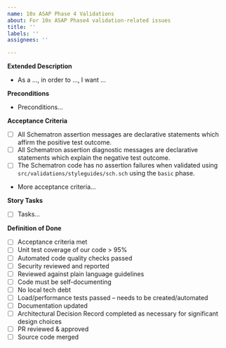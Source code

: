 ```yaml
---
name: 10x ASAP Phase 4 Validations
about: For 10x ASAP Phase4 validation-related issues
title: ''
labels: ''
assignees: ''

---
```


**Extended Description**
- As a …, in order to …, I want …

**Preconditions**
- Preconditions…

**Acceptance Criteria**
- [ ] All Schematron assertion messages are declarative statements which affirm the positive test outcome.
- [ ] All Schematron assertion diagnostic messages are declarative statements which explain the negative test outcome.
- [ ] The Schematron code has no assertion failures when validated using `src/validations/styleguides/sch.sch` using the `basic` phase.
- More acceptance criteria…

**Story Tasks**
- [ ] Tasks…

**Definition of Done**
 - [ ] Acceptance criteria met
 - [ ] Unit test coverage of our code > 95%  
 - [ ] Automated code quality checks passed 
 - [ ] Security reviewed and reported
 - [ ] Reviewed against plain language guidelines
 - [ ] Code must be self-documenting
 - [ ] No local tech debt
 - [ ] Load/performance tests passed – needs to be created/automated
 - [ ] Documentation updated
 - [ ] Architectural Decision Record completed as necessary for significant design choices
 - [ ] PR reviewed & approved
 - [ ] Source code merged
